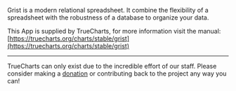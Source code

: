 Grist is a modern relational spreadsheet. It combine the flexibility of a spreadsheet with the robustness of a database to organize your data.

This App is supplied by TrueCharts, for more information visit the manual: [https://truecharts.org/charts/stable/grist](https://truecharts.org/charts/stable/grist)

---

TrueCharts can only exist due to the incredible effort of our staff.
Please consider making a [donation](https://truecharts.org/sponsor) or contributing back to the project any way you can!
